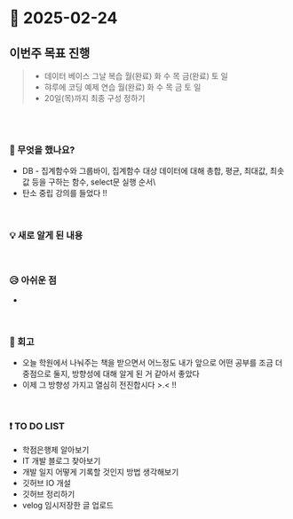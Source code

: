 # 📅 2025-02-24

## 이번주 목표 진행
>- 데이터 베이스 그날 복습 월(완료) 화 수 목 금(완료) 토 일 
>- 햐루에 코딩 예제 연습 월(완료) 화 수 목 금 토 일
>- 20일(목)까지 최종 구성 정하기

<br><br>

### 👀 무엇을 했나요?
- DB -  집계함수와 그룹바이, 집계함수 대상 데이터에 대해 총합, 평균, 최대값, 최솟값 등을 구하는 함수, select문 실행 순서\
- 탄소 중립 강의를 들었다 !! 

<br>

### 💡 새로 알게 된 내용


<br>

### 😥 아쉬운 점
- 

<br>

### 💬 회고
- 오늘 학원에서 나눠주는 책을 받으면서 어느정도 내가 앞으로 어떤 공부를 조금 더 중점으로 둘지, 방향성에 대해 알게 된 거 같아서 좋았다
- 이제 그 방향성 가지고 열심히 전진합시다 >.< !!

<br>

### ❗ TO DO LIST
- 학점은행제 알아보기
- IT 개발 블로그 찾아보기
- 개발 일지 어떻게 기록할 것인지 방법 생각해보기
- 깃허브 IO 개설
- 깃허브 정리하기
- velog 임시저장한 글 업로드
